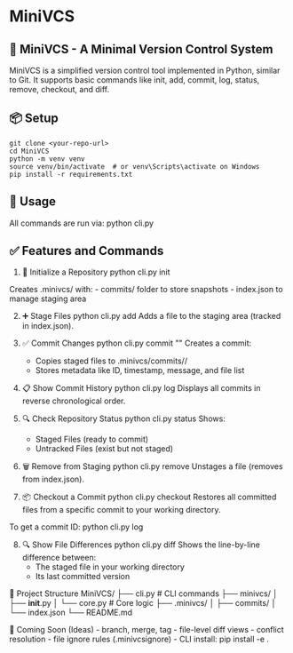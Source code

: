 # MiniVCS

## 🧩 MiniVCS - A Minimal Version Control System
MiniVCS is a simplified version control tool implemented in Python, similar to Git. It supports basic commands like init, add, commit, log, status, remove, checkout, and diff.

## 📦 Setup
    git clone <your-repo-url>
    cd MiniVCS
    python -m venv venv
    source venv/bin/activate  # or venv\Scripts\activate on Windows
    pip install -r requirements.txt 

## 🚀 Usage
All commands are run via:
    python cli.py <command>

## ✅ Features and Commands
1. 🔧 Initialize a Repository
    python cli.py init

Creates .minivcs/ with:
    - commits/ folder to store snapshots
    - index.json to manage staging area

2. ➕ Stage Files
    python cli.py add <filename>
Adds a file to the staging area (tracked in index.json).

3. ✅ Commit Changes
    python cli.py commit "<message>"
Creates a commit:
    - Copies staged files to .minivcs/commits/<commit-id>/
    - Stores metadata like ID, timestamp, message, and file list

4. 📋 Show Commit History
    python cli.py log
Displays all commits in reverse chronological order.

5. 🔍 Check Repository Status
    python cli.py status
Shows:
    - Staged Files (ready to commit)
    - Untracked Files (exist but not staged)

6. 🗑️ Remove from Staging
    python cli.py remove <filename>
Unstages a file (removes from index.json).

7. 📦 Checkout a Commit
    python cli.py checkout <commit-id>
    Restores all committed files from a specific commit to your working directory.

To get a commit ID:
    python cli.py log

8. 🔍 Show File Differences
    python cli.py diff
Shows the line-by-line difference between:
    - The staged file in your working directory
    - Its last committed version

📁 Project Structure
    MiniVCS/
    ├── cli.py          # CLI commands
    ├── minivcs/
    │   ├── __init__.py
    │   └── core.py     # Core logic
    ├── .minivcs/
    │   ├── commits/
    │   └── index.json
    └── README.md

🔮 Coming Soon (Ideas)
    - branch, merge, tag
    - file-level diff views
    - conflict resolution
    - file ignore rules (.minivcsignore)
    - CLI install: pip install -e .


